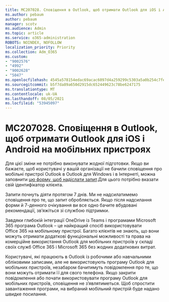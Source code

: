 ```yaml
---
title: MC207028. Сповіщення в Outlook, щоб отримати Outlook для iOS і Android на мобільних пристроях
ms.author: pebaum
author: pebaum
manager: scotv
ms.audience: Admin
ms.topic: article
ms.service: o365-administration
ROBOTS: NOINDEX, NOFOLLOW
localization_priority: Priority
ms.collection: Adm_O365
ms.custom:
- "9002576"
- "4992"
- "9002628"
- "5047"
ms.openlocfilehash: 4545a578154edac69acac6097d4a259299c5303a5a0b254c7fe0c57869b7bcab
ms.sourcegitcommit: b5f7da89a650d2915dc652449623c78be6247175
ms.translationtype: MT
ms.contentlocale: uk-UA
ms.lasthandoff: 08/05/2021
ms.locfileid: "53945097"
---
```

# <a name="mc207028---notifications-in-outlook-to-obtain-outlook-for-ios-and-android-on-mobile-devices"></a>MC207028. Сповіщення в Outlook, щоб отримати Outlook для iOS і Android на мобільних пристроях

Для цієї зміни не потрібно виконувати жодної підготовки. Якщо ви бажаєте, щоб користувачі у вашій організації не бачили сповіщення про мобільні пристрої Outlook в Outlook для Windows і в Інтернеті, можна заповнити [цю форму, щоб надіслати запит](https://aka.ms/MC207028).Для цього потрібно вказати свій ідентифікатор клієнта. 

Запити почнуть діяти протягом 7 днів. Ми не надсилатимемо сповіщення про те, що запит обробляється. Якщо після надсилання форми й 7-денного очікування ви все одно бачите вбудовані рекомендації, зв’яжіться зі службою підтримки.

Завдяки глибокій інтеграції OneDrive із Teams і програмами Microsoft 365 програма Outlook – це найкращий спосіб використовувати Office 365 на мобільному пристрої. Багато клієнтів не знають, що вони можуть отримати додаткові функціональні можливості та права на комерційне використання Outlook для мобільних пристроїв у складі своїх служб Office 365 і Microsoft 365 без жодних додаткових витрат.

Користувачі, які працюють в Outlook із робочими або навчальними обліковими записами, але не використовують програму Outlook для мобільних пристроїв, незабаром бачитимуть повідомлення про те, що вони можуть отримати її для свого телефона. Якщо закрити повідомлення або почати використовувати програму Outlook для мобільних пристроїв, сповіщення не з’являтиметься. Щоб спростити завантаження програми, на вибраний мобільний пристрій буде надано швидке посилання.
